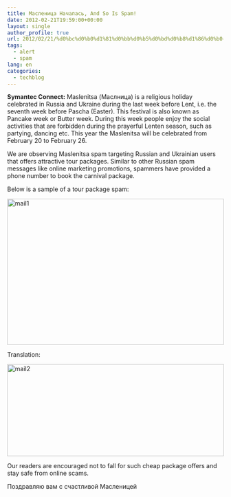 ```yaml
---
title: Масленица Началась, And So Is Spam!
date: 2012-02-21T19:59:00+00:00
layout: single
author_profile: true
url: 2012/02/21/%d0%bc%d0%b0%d1%81%d0%bb%d0%b5%d0%bd%d0%b8%d1%86%d0%b0-%d0%bd%d0%b0%d1%87%d0%b0%d0%bb%d0%b0%d1%81%d1%8c-and-so-is-spam/
tags:
  - alert
  - spam
lang: en
categories: 
  - techblog
---
```

**Symantec Connect:** Maslenitsa (Маслница) is a religious holiday celebrated in Russia and Ukraine during the last week before Lent, i.e. the seventh week before Pascha (Easter). This festival is also known as Pancake week or Butter week. During this week people enjoy the social activities that are forbidden during the prayerful Lenten season, such as partying, dancing etc. This year the Maslenitsa will be celebrated from February 20 to February 26. 

We are observing Maslenitsa spam targeting Russian and Ukrainian users that offers attractive tour packages. Similar to other Russian spam messages like online marketing promotions, spammers have provided a phone number to book the carnival package. 

Below is a sample of a tour package spam: 

[<img title="mail1" border="0" alt="mail1" src="http://lh4.ggpht.com/-WxoAR3-4sc0/T0PurhOy0-I/AAAAAAAAE7A/3uD9hPUGZyk/mail1_thumb%25255B2%25255D.jpg?imgmax=800" width="504" height="340" />](http://lh3.ggpht.com/-XasYZ3oi6qw/T0PudehiTPI/AAAAAAAAE64/gpMiuw58PRw/s1600-h/mail1%25255B4%25255D.jpg) 

Translation: 

[<img title="mail2" border="0" alt="mail2" src="http://lh5.ggpht.com/-lTb67axSkSQ/T0Pv7tKT5YI/AAAAAAAAE7Q/rYoIEukvBKw/mail2_thumb%25255B1%25255D.jpg?imgmax=800" width="504" height="214" />](http://lh6.ggpht.com/-NZ23JINAbKs/T0PvDNSWxkI/AAAAAAAAE7I/arlzR0Unel4/s1600-h/mail2%25255B3%25255D.jpg) 

Our readers are encouraged not to fall for such cheap package offers and stay safe from online scams.  

Поздравляю вам с счастливой Масленицей
